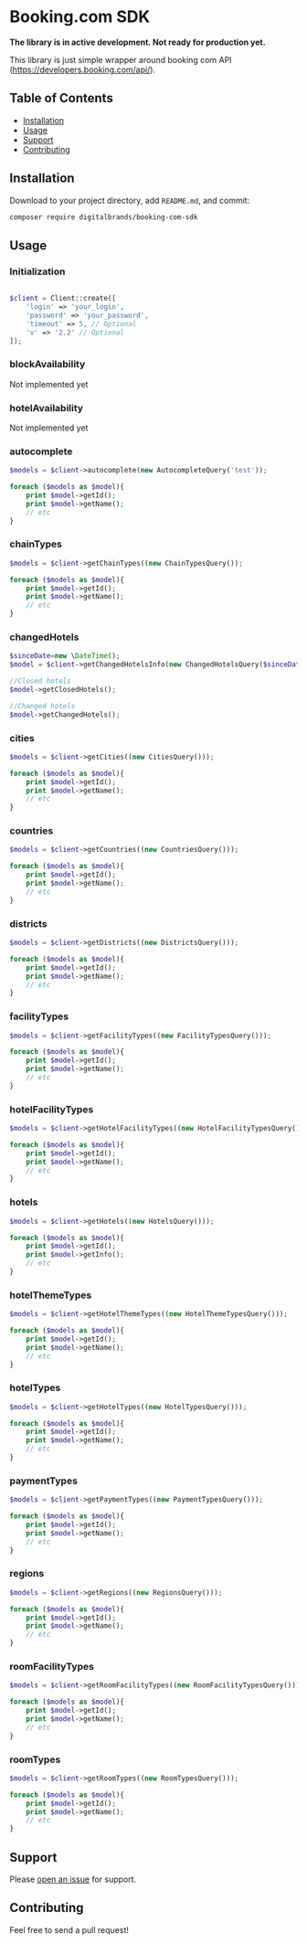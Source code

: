 # Booking.com SDK

**The library is in active development. Not ready for production yet.**

This library is just simple wrapper around booking com API (https://developers.booking.com/api/).

## Table of Contents

- [Installation](#installation)
- [Usage](#usage)
- [Support](#support)
- [Contributing](#contributing)

## Installation

Download to your project directory, add `README.md`, and commit:

```sh
composer require digitalbrands/booking-com-sdk
```

## Usage

### Initialization

```php

$client = Client::create([
    'login' => 'your_login',
    'password' => 'your_password',
    'timeout' => 5, // Optional
    'v' => '2.2' // Optional
]);
```

### blockAvailability

Not implemented yet

### hotelAvailability

Not implemented yet

### autocomplete

```php
$models = $client->autocomplete(new AutocompleteQuery('test'));

foreach ($models as $model){
    print $model->getId();
    print $model->getName();
    // etc
}
```

### chainTypes

```php
$models = $client->getChainTypes((new ChainTypesQuery());

foreach ($models as $model){
    print $model->getId();
    print $model->getName();
    // etc
}
```

### changedHotels

```php
$sinceDate=new \DateTime();
$model = $client->getChangedHotelsInfo(new ChangedHotelsQuery($sinceDate));

//Closed hotels
$model->getClosedHotels();

//Changed hotels
$model->getChangedHotels();

```

### cities

```php
$models = $client->getCities((new CitiesQuery()));

foreach ($models as $model){
    print $model->getId();
    print $model->getName();
    // etc
}

```

### countries

```php
$models = $client->getCountries((new CountriesQuery()));

foreach ($models as $model){
    print $model->getId();
    print $model->getName();
    // etc
}

```

### districts

```php
$models = $client->getDistricts((new DistrictsQuery()));

foreach ($models as $model){
    print $model->getId();
    print $model->getName();
    // etc
}

```

### facilityTypes

```php
$models = $client->getFacilityTypes((new FacilityTypesQuery()));

foreach ($models as $model){
    print $model->getId();
    print $model->getName();
    // etc
}

```

### hotelFacilityTypes

```php
$models = $client->getHotelFacilityTypes((new HotelFacilityTypesQuery()));

foreach ($models as $model){
    print $model->getId();
    print $model->getName();
    // etc
}

```

### hotels

```php
$models = $client->getHotels((new HotelsQuery()));

foreach ($models as $model){
    print $model->getId();
    print $model->getInfo();
    // etc
}

```

### hotelThemeTypes

```php
$models = $client->getHotelThemeTypes((new HotelThemeTypesQuery()));

foreach ($models as $model){
    print $model->getId();
    print $model->getName();
    // etc
}

```

### hotelTypes

```php
$models = $client->getHotelTypes((new HotelTypesQuery()));

foreach ($models as $model){
    print $model->getId();
    print $model->getName();
    // etc
}

```

### paymentTypes

```php
$models = $client->getPaymentTypes((new PaymentTypesQuery()));

foreach ($models as $model){
    print $model->getId();
    print $model->getName();
    // etc
}

```

### regions

```php
$models = $client->getRegions((new RegionsQuery()));

foreach ($models as $model){
    print $model->getId();
    print $model->getName();
    // etc
}

```

### roomFacilityTypes

```php
$models = $client->getRoomFacilityTypes((new RoomFacilityTypesQuery()));

foreach ($models as $model){
    print $model->getId();
    print $model->getName();
    // etc
}
```

### roomTypes

```php
$models = $client->getRoomTypes((new RoomTypesQuery()));

foreach ($models as $model){
    print $model->getId();
    print $model->getName();
    // etc
}

```



## Support

Please [open an issue](https://github.com/DigitalBrands/booking-com-sdk/issues/new) for support.

## Contributing

Feel free to send a pull request!